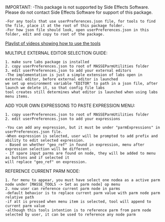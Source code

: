 IMPORTANT:
-This package is not supported by Side Effects Software. Please do not contact Side Effects Software for support of this package.
            
    -For any tools that use userPreferences.json file, for tools to find the file, place it at the root of this package folder.
    -For how json file should look, open userPreferences.json in this folder, edit and copy to root of the package.
[Playlist of videos showing how to use the tools](https://youtube.com/playlist?list=PLUBK6gGjWEeojLKIa3_HQVU8L4jUja_dy)

MULTIPLE EXTERNAL EDITOR SELECTION GUIDE:

    1. make sure labs package is installed
    2. copy userPreferences.json to root of MASSEParmUtilities folder
    3. edit userPreferences.json to add your external editors
    -The implementation is just a simple extension of labs open in external editor, before external editor is launched
    we set up environment variable "EDITOR" to path in a json file, after launch we delete it, so that config file labs
    tool creates still determines what editor is launched when using labs menu items.

ADD YOUR OWN EXPRESSONS TO PASTE EXPRESSION MENU:

    1. copy userPreferences.json to root of MASSEParmUtilities folder
    2. edit userPreferences.json to add your expressions

    -You can add any expression, but it must be under "parmExpressions" in userPreferences.json file.
    -When expression is selected, user will be prompted to add prefix and ability to edit selected expression.
    - Based on whether "geo_ref" in found in expression, menu after expression selection will be different.
    - If spare input parms are found on node, they will be added to menu as buttons and if selected it
    will replace "geo_ref" on expression.


REFERENCE CURRENT PARM NODE:

    1. for menu to appear, you must have select one nodea as a active parm node under [MASSE_TOOLS -> Set as parm node] op menu
    2. now user can reference current parm node in parms
    -default behavior is to replace current parm value with parm node parm relative path
    -if alt is pressed when menu item is selected, tool will append to current parm value
    -although this tools intention is to reference parm from parm node selected by user, it can be used to reference any node parm
    
